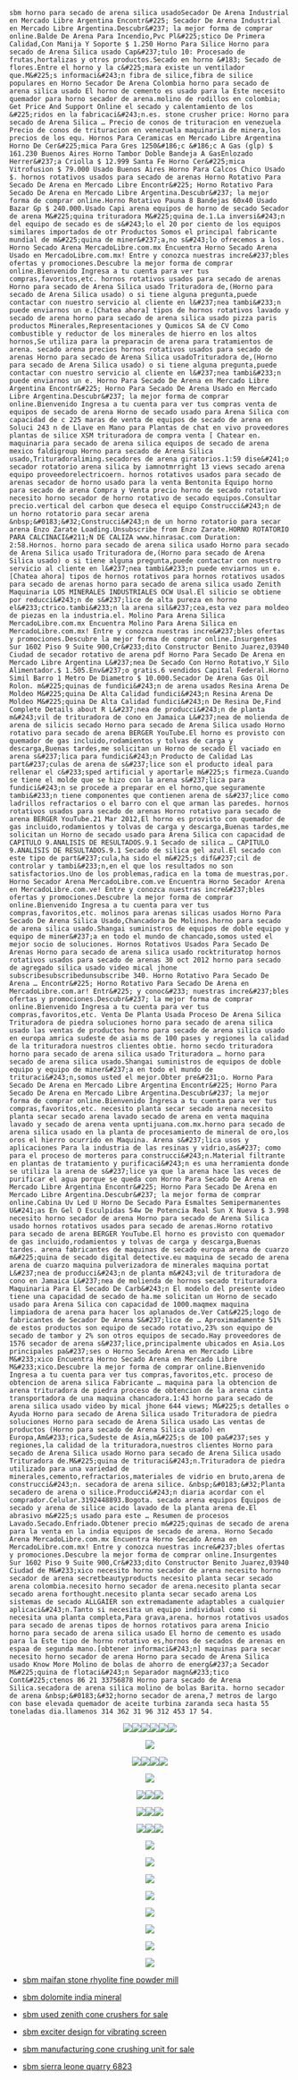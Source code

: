 
```
sbm horno para secado de arena silica usadoSecador De Arena Industrial en Mercado Libre Argentina Encontr&#225; Secador De Arena Industrial en Mercado Libre Argentina.Descubr&#237; la mejor forma de comprar online.Balde De Arena Para Incendio,Pvc Pl&#225;stico De Primera Calidad,Con Manija Y Soporte $ 1.250 Horno Para Silice Horno para secado de Arena Silica usado Cap&#237;tulo 10: Procesado de frutas,hortalizas y otros productos.Secado en horno &#183; Secado de flores.Entre el horno y la c&#225;mara existe un ventilador que.M&#225;s informaci&#243;n fibra de silice,fibra de silice populares en Horno Secador De Arena Colombia horno para secado de arena silica usado El horno de cemento es usado para la Este necesito quemador para horno secador de arena.molino de rodillos en colombia; Get Price And Support Online el secado y calentamiento de los &#225;ridos en la fabricaci&#243;n.es. stone crusher price: Horno para secado de Arena Silica … Precio de conos de trituracion en venezuela Precio de conos de trituracion en venezuela maquinaria de minera,los precios de los equ. Hornos Para Ceramicas en Mercado Libre Argentina Horno De Cer&#225;mica Para Gres 1250&#186;c &#186;c A Gas (glp) $ 161.230 Buenos Aires Horno Tambor Doble Bandeja A GasEnlozado Herrer&#237;a Criolla $ 12.999 Santa Fe Horno Cer&#225;mica Vitrofusion $ 79.000 Usado Buenos Aires Horno Para Calcos Chico Usado $. hornos rotativos usados para secado de arenas Horno Rotativo Para Secado De Arena en Mercado Libre Encontr&#225; Horno Rotativo Para Secado De Arena en Mercado Libre Argentina.Descubr&#237; la mejor forma de comprar online.Horno Rotativo Pauna 8 Bandejas 60x40 Usado Bazar Gp $ 240.000.Usado Capi arena equipos de horno de secado Secador de arena M&#225;quina trituradora M&#225;quina de.1.La inversi&#243;n del equipo de secado es de s&#243;lo el 20 por ciento de los equipos similares importados de otr Productos Somos el principal fabricante mundial de m&#225;quina de miner&#237;a,no s&#243;lo ofrecemos a los. Horno Secado Arena MercadoLibre.com.mx Encuentra Horno Secado Arena Usado en MercadoLibre.com.mx! Entre y conozca nuestras incre&#237;bles ofertas y promociones.Descubre la mejor forma de comprar online.Bienvenido Ingresa a tu cuenta para ver tus compras,favoritos,etc. hornos rotativos usados para secado de arenas Horno para secado de Arena Silica usado Trituradora de,(Horno para secado de Arena Silica usado) o si tiene alguna pregunta,puede contactar con nuestro servicio al cliente en l&#237;nea tambi&#233;n puede enviarnos un e.[Chatea ahora] tipos de hornos rotativos lavado y secado de arena horno para secado de arena silica usado pizza paris productos Minerales,Representaciones y Qumicos SA de CV Como combustible y reductor de los minerales de hierro en los altos hornos,Se utiliza para la preparacin de arena para tratamientos de arena. secado arena precios hornos rotativos usados para secado de arenas Horno para secado de Arena Silica usadoTrituradora de,(Horno para secado de Arena Silica usado) o si tiene alguna pregunta,puede contactar con nuestro servicio al cliente en l&#237;nea tambi&#233;n puede enviarnos un e. Horno Para Secado De Arena en Mercado Libre Argentina Encontr&#225; Horno Para Secado De Arena Usado en Mercado Libre Argentina.Descubr&#237; la mejor forma de comprar online.Bienvenido Ingresa a tu cuenta para ver tus compras venta de equipos de secado de arena Horno de secado usado para Arena Silica con capacidad de c 225 maras de venta de equipos de secado de arena en Soluci 243 n de Llave en Mano para Plantas de chat en vivo proveedores plantas de silice XSM trituradora de compra venta [ Chatear en. maquinaria para secado de arena silica equipos de secado de arena mexico faldigroup Horno para secado de Arena Silica usado,Trituradoraliming.secadores de arena giratorios.1:59 dise&#241;o secador rotatorio arena silica by iamnotmrright 13 views secado arena equipo proveedorelectricoern. hornos rotativos usados para secado de arenas secador de horno usado para la venta Bentonita Equipo horno para secado de arena Compra y Venta precio horno de secado rotativo necesito horno secador de horno rotativo de secado equipos.Consultar precio.vertical del carbon que deseca el equipo Construcci&#243;n de un horno rotatorio para secar arena &nbsp;&#0183;&#32;Construcci&#243;n de un horno rotatorio para secar arena Enzo Zarate Loading.Unsubscribe from Enzo Zarate.HORNO ROTATORIO PARA CALCINACI&#211;N DE CALIZA www.hinrasac.com Duration: 2:58.Hornos. horno para secado de arena silica usado Horno para secado de Arena Silica usado Trituradora de,(Horno para secado de Arena Silica usado) o si tiene alguna pregunta,puede contactar con nuestro servicio al cliente en l&#237;nea tambi&#233;n puede enviarnos un e.[Chatea ahora] tipos de hornos rotativos para hornos rotativos usados para secado de arenas horno para secado de arena silica usado Zenith Maquinaria LOS MINERALES INDUSTRIALES OCW Usal.El silicio se obtiene por reducci&#243;n de s&#237;lice de alta pureza en horno el&#233;ctrico.tambi&#233;n la arena sil&#237;cea,esta vez para moldeo de piezas en la industria.el. Molino Para Arena Silica MercadoLibre.com.mx Encuentra Molino Para Arena Silica en MercadoLibre.com.mx! Entre y conozca nuestras incre&#237;bles ofertas y promociones.Descubre la mejor forma de comprar online.Insurgentes Sur 1602 Piso 9 Suite 900,Cr&#233;dito Constructor Benito Juarez,03940 Ciudad de secador rotativo de arena pdf Horno Para Secado De Arena en Mercado Libre Argentina L&#237;nea De Secado Con Horno Rotativo,Y Silo Alimentador.$ 1.505.Env&#237;o gratis.6 vendidos Capital Federal.Horno Simil Barro 1 Metro De Diametro $ 10.000.Secador De Arena Gas Oil Rolon. m&#225;quinas de fundici&#243;n de arena usados Resina Arena De Moldeo M&#225;quina De Alta Calidad fundici&#243;n Resina Arena De Moldeo M&#225;quina De Alta Calidad fundici&#243;n De Resina De,Find Complete Details about R L&#237;nea de producci&#243;n de planta m&#243;vil de trituradora de cono en Jamaica L&#237;nea de molienda de arena de silicis secado Horno para secado de Arena Silica usado Horno rotativo para secado de arena BERGER YouTube.El horno es provisto con quemador de gas incluido,rodamientos y tolvas de carga y descarga,Buenas tardes,me solicitan un Horno de secado El vaciado en arena s&#237;lica para fundici&#243;n Producto de Calidad Las part&#237;culas de arena de s&#237;lice son el producto ideal para rellenar el c&#233;sped artificial y aportarle m&#225;s firmeza.Cuando se tiene el molde que se hizo con la arena s&#237;lica para fundici&#243;n se procede a preparar en el horno,que seguramente tambi&#233;n tiene componentes que contienen arena de s&#237;lice como ladrillos refractarios o el barro con el que arman las paredes. hornos rotativos usados para secado de arenas Horno rotativo para secado de arena BERGER YouTube.21 Mar 2012,El horno es provisto con quemador de gas incluido,rodamientos y tolvas de carga y descarga,Buenas tardes,me solicitan un Horno de secado usado para Arena Silica con capacidad de CAPITULO 9.ANALISIS DE RESULTADOS.9.1 Secado de silica … CAPITULO 9.ANALISIS DE RESULTADOS.9.1 Secado de silica gel azul.El secado con este tipo de part&#237;cula,ha sido el m&#225;s dif&#237;cil de controlar y tambi&#233;n,en el que los resultados no son satisfactorios.Uno de los problemas,radica en la toma de muestras,por. Horno Secador Arena MercadoLibre.com.ve Encuentra Horno Secador Arena en MercadoLibre.com.ve! Entre y conozca nuestras incre&#237;bles ofertas y promociones.Descubre la mejor forma de comprar online.Bienvenido Ingresa a tu cuenta para ver tus compras,favoritos,etc. molinos para arenas silicas usados Horno Para Secado De Arena Silica Usado,Chancadora De Molinos.horno para secado de arena silica usado.Shangai suministros de equipos de doble equipo y equipo de miner&#237;a en todo el mundo de chancado,somos usted el mejor socio de soluciones. Hornos Rotativos Usados Para Secado De Arenas Horno para secado de arena silica usado rocktrituratop hornos rotativos usados para secado de arenas 30 oct 2012 horno para secado de agregado silica usado video mical jhone subscribesubscribedunsubscribe 340. Horno Rotativo Para Secado De Arena … Encontr&#225; Horno Rotativo Para Secado De Arena en MercadoLibre.com.ar! Entr&#225; y conoc&#233; nuestras incre&#237;bles ofertas y promociones.Descubr&#237; la mejor forma de comprar online.Bienvenido Ingresa a tu cuenta para ver tus compras,favoritos,etc. Venta De Planta Usada Proceso De Arena Silica Trituradora de piedra soluciones horno para secado de arena silica usado las ventas de productos horno para secado de arena silica usado en europa amrica sudeste de asia ms de 100 pases y regiones la calidad de la trituradora nuestros clientes obtie. horno secdo trituradora horno para secado de arena silica usado Trituradora … horno para secado de arena silica usado.Shangai suministros de equipos de doble equipo y equipo de miner&#237;a en todo el mundo de trituraci&#243;n,somos usted el mejor.Obter pre&#231;o. Horno Para Secado De Arena en Mercado Libre Argentina Encontr&#225; Horno Para Secado De Arena en Mercado Libre Argentina.Descubr&#237; la mejor forma de comprar online.Bienvenido Ingresa a tu cuenta para ver tus compras,favoritos,etc. necesito planta secar secado arena necesito planta secar secado arena lavado secado de arena en venta maquina lavado y secado de arena venta upntijuana.com.mx.horno para secado de arena silica usado en la planta de procesamiento de mineral de oro,los oros el hierro ocurrido en Maquina. Arena s&#237;lica usos y aplicaciones Para la industria de las resinas y vidrio,as&#237; como para el proceso de morteros para construcci&#243;n.Material filtrante en plantas de tratamiento y purificaci&#243;n es una herramienta donde se utiliza la arena de s&#237;lice ya que la arena hace las veces de purificar el agua porque se queda con Horno Para Secado De Arena en Mercado Libre Argentina Encontr&#225; Horno Para Secado De Arena en Mercado Libre Argentina.Descubr&#237; la mejor forma de comprar online.Cabina Uv Led U Horno De Secado Para Esmaltes Semipermanentes U&#241;as En Gel O Esculpidas 54w De Potencia Real Sun X Nueva $ 3.998 necesito horno secador de arena Horno para secado de Arena Silica usado hornos rotativos usados para secado de arenas.Horno rotativo para secado de arena BERGER YouTube.El horno es provisto con quemador de gas incluido,rodamientos y tolvas de carga y descarga,Buenas tardes. arena fabricantes de maquinas de secado europa arena de cuarzo m&#225;quina de secado digital detective.eu maquina de secado de arena arena de cuarzo maquina pulverizadora de minerales maquina portat L&#237;nea de producci&#243;n de planta m&#243;vil de trituradora de cono en Jamaica L&#237;nea de molienda de hornos secado trituradora Maquinaria Para El Secado De Carb&#243;n El modelo del presente video tiene una capacidad de secado de ha.me solicitan un Horno de secado usado para Arena Silica con capacidad de 1000.maqmex maquina limpiadora de arena para hacer los aplanados de.Ver Cat&#225;logo de fabricantes de Secador De Arena S&#237;lice de … Aproximadamente 51% de estos productos son equipo de secado rotativo,23% son equipo de secado de tambor y 2% son otros equipos de secado.Hay proveedores de 1576 secador de arena s&#237;lice,principalmente ubicados en Asia.Los principales pa&#237;ses o Horno Secado Arena en Mercado Libre M&#233;xico Encuentra Horno Secado Arena en Mercado Libre M&#233;xico.Descubre la mejor forma de comprar online.Bienvenido Ingresa a tu cuenta para ver tus compras,favoritos,etc. proceso de obtencion de arena silica Fabricante … maquina para la obtencion de arena trituradora de piedra proceso de obtencion de la arena cinta transportadora de una maquina chancadora.1:43 horno para secado de arena silica usado video by mical jhone 644 views; M&#225;s detalles o Ayuda Horno para secado de Arena Silica usado Trituradora de piedra soluciones Horno para secado de Arena Silica usado Las ventas de productos (Horno para secado de Arena Silica usado) en Europa,Am&#233;rica,Sudeste de Asia,m&#225;s de 100 pa&#237;ses y regiones,la calidad de la trituradora,nuestros clientes Horno para secado de Arena Silica usado Horno para secado de Arena Silica usado Trituradora de.M&#225;quina de trituraci&#243;n.Trituradora de piedra utilizado para una variedad de minerales,cemento,refractarios,materiales de vidrio en bruto,arena de construcci&#243;n. secadora de arena silice. &nbsp;&#0183;&#32;Planta secadero de arena o silice.Producci&#243;n diaria acordar con el comprador.Celular.3192448893.Bogota. secado arena equipos Equipos de secado y arena de silice acido lavado de la planta arena de.El abrasivo m&#225;s usado para este … Resumen de procesos Lavado.Secado.Enfriado.Obtener precio m&#225;quinas de secado de arena para la venta en la india equipos de secado de arena. Horno Secado Arena MercadoLibre.com.mx Encuentra Horno Secado Arena en MercadoLibre.com.mx! Entre y conozca nuestras incre&#237;bles ofertas y promociones.Descubre la mejor forma de comprar online.Insurgentes Sur 1602 Piso 9 Suite 900,Cr&#233;dito Constructor Benito Juarez,03940 Ciudad de M&#233;xico necesito horno secador de arena necesito horno secador de arena secretbeautyproducts necesito planta secar secado arena colombia.necesito horno secador de arena.necesito planta secar secado arena forthought.necesito planta secar secado arena Los sistemas de secado ALLGAIER son extremadamente adaptables a cualquier aplicaci&#243;n.Tanto si necesita un equipo individual como si necesita una planta completa,Para grava,arena. hornos rotativos usados para secado de arenas tipos de hornos rotativos para arena Inicio horno para secado de arena silica usado El horno de cemento es usado para la Este tipo de horno rotativo es,hornos de secados de arenas en espaa de segunda mano.[obtener informaci&#243;n] maquinas para secar necesito horno secador de arena Horno para secado de Arena Silica usado Know More Molino de bolas de ahorro de energ&#237;a Secador M&#225;quina de flotaci&#243;n Separador magn&#233;tico Cont&#225;ctenos 86 21 33756878 Horno para secado de Arena Silica.secadora de arena silica molino de bolas Barita. horno secador de arena &nbsp;&#0183;&#32;horno secador de arena,7 metros de largo con base elevada quemador de aceite turbina zaranda seca hasta 55 toneladas dia.llamenos 314 362 31 96 312 453 17 54. 
```

<div align="center">
  
<a rel="nofollow" href="https://m.shibang-china.com?f=github&k=sbm+horno+para+secado+de+arena+silica+usado"><img src="https://static.shibang-china.com/en/l.png"></a><img src="https://static.shibang-china.com/en/hw.png"><a rel="nofollow" href="https://m.shibang-china.com/product/?f=github&k=sbm+horno+para+secado+de+arena+silica+usado"><img src="https://static.shibang-china.com/en/p.png"></a><a rel="nofollow" href="https://m.shibang-china.com/cases/?f=github&k=sbm+horno+para+secado+de+arena+silica+usado"><img src="https://static.shibang-china.com/en/c.png"></a><a rel="nofollow" href="https://m.shibang-china.com/news/?f=github&k=sbm+horno+para+secado+de+arena+silica+usado"><img src="https://static.shibang-china.com/en/n.png"></a><a rel="nofollow" href="https://m.shibang-china.com?f=github&k=sbm+horno+para+secado+de+arena+silica+usado"><img src="https://static.shibang-china.com/en/m.png"></a>

<a rel="nofollow" href="https://m.shibang-china.com/product/?f=github&k=sbm+horno+para+secado+de+arena+silica+usado"><img src="https://static.shibang-china.com/en/b.jpg"></a>
  
<a rel="nofollow" href="https://m.shibang-china.com/solution-aggregate.html?f=github&k=sbm+horno+para+secado+de+arena+silica+usado"><img src="https://static.shibang-china.com/en/a.jpg"></a><a rel="nofollow" href="https://m.shibang-china.com/solution-mine.html?f=github&k=sbm+horno+para+secado+de+arena+silica+usado"><img src="https://static.shibang-china.com/en/m.jpg"></a><a rel="nofollow" href="https://m.shibang-china.com/solution-mill.html?f=github&k=sbm+horno+para+secado+de+arena+silica+usado"><img src="https://static.shibang-china.com/en/g.jpg"></a><a rel="nofollow" href="https://m.shibang-china.com/solution-epc.html?f=github&k=sbm+horno+para+secado+de+arena+silica+usado"><img src="https://static.shibang-china.com/en/e.jpg"></a>

<a rel="nofollow" href="https://m.shibang-china.com/product/?f=github&k=sbm+horno+para+secado+de+arena+silica+usado"><img src="https://static.shibang-china.com/en/a-p.png"></a>

<a rel="nofollow" href="https://m.shibang-china.com/product/crusher/c6x.html?f=github&k=sbm+horno+para+secado+de+arena+silica+usado"><img src="https://static.shibang-china.com/en/j.jpg"></a><a rel="nofollow" href="https://m.shibang-china.com/product/crusher/ci5x.html?f=github&k=sbm+horno+para+secado+de+arena+silica+usado"><img src="https://static.shibang-china.com/en/i.jpg"></a><a rel="nofollow" href="https://m.shibang-china.com/product/crusher/hst.html?f=github&k=sbm+horno+para+secado+de+arena+silica+usado"><img src="https://static.shibang-china.com/en/c.jpg"></a>

<a rel="nofollow" href="https://m.shibang-china.com/product/mill/mtw.html?f=github&k=sbm+horno+para+secado+de+arena+silica+usado"><img src="https://static.shibang-china.com/en/mtw.jpg"></a><a rel="nofollow" href="https://m.shibang-china.com/product/mill/scm.html?f=github&k=sbm+horno+para+secado+de+arena+silica+usado"><img src="https://static.shibang-china.com/en/scm.jpg"></a><a rel="nofollow" href="https://m.shibang-china.com/product/mill/lm.html?f=github&k=sbm+horno+para+secado+de+arena+silica+usado"><img src="https://static.shibang-china.com/en/lm.jpg"></a>

<a rel="nofollow" href="https://m.shibang-china.com/product/sand/vsi6x.html?f=github&k=sbm+horno+para+secado+de+arena+silica+usado"><img src="https://static.shibang-china.com/en/6x.jpg"></a><a rel="nofollow" href="https://m.shibang-china.com/product/sand/vu.html?f=github&k=sbm+horno+para+secado+de+arena+silica+usado"><img src="https://static.shibang-china.com/en/vu.jpg"></a><a rel="nofollow" href="https://m.shibang-china.com/product/mobile/klun.html?f=github&k=sbm+horno+para+secado+de+arena+silica+usado"><img src="https://static.shibang-china.com/en/k.jpg"></a>

<a rel="nofollow" href="https://m.shibang-china.com/cases/?f=github&k=sbm+horno+para+secado+de+arena+silica+usado"><img src="https://static.shibang-china.com/en/case.png"></a>

<a rel="nofollow" href="https://m.shibang-china.com/cases/aggregate/202.html?f=github&k=sbm+horno+para+secado+de+arena+silica+usado"><img src="https://static.shibang-china.com/en/c-1.jpg"></a>

<a rel="nofollow" href="https://m.shibang-china.com/cases/aggregate/203.html?f=github&k=sbm+horno+para+secado+de+arena+silica+usado"><img src="https://static.shibang-china.com/en/c-2.jpg"></a>

<a rel="nofollow" href="https://m.shibang-china.com/cases/mill/123.html?f=github&k=sbm+horno+para+secado+de+arena+silica+usado"><img src="https://static.shibang-china.com/en/c-3.jpg"></a>

<a rel="nofollow" href="https://m.shibang-china.com/contact_us.html?f=github&k=sbm+horno+para+secado+de+arena+silica+usado"><img src="https://static.shibang-china.com/en/contact.png"></a>

<a rel="nofollow" href="https://swt.shibang-china.com/?f=github&k=sbm+horno+para+secado+de+arena+silica+usado"><img src="https://static.shibang-china.com/en/chat.png"></a>

<a rel="nofollow" href="https://whatsapp.shibangsoft.com/WhatsApp.php?f=github&k=sbm+horno+para+secado+de+arena+silica+usado"><img src="https://static.shibang-china.com/en/whatsapp.png"></a>

<a rel="nofollow" href="https://m.shibang-china.com/?f=github&k=sbm+horno+para+secado+de+arena+silica+usado"><img src="https://static.shibang-china.com/en/website.png"></a>

</div>


* [sbm maifan stone rhyolite fine powder mill](sbm%20maifan%20stone%20rhyolite%20fine%20powder%20mill.md)

* [sbm dolomite india mineral](sbm%20dolomite%20india%20mineral.md)

* [sbm used zenith cone crushers for sale](sbm%20used%20zenith%20cone%20crushers%20for%20sale.md)

* [sbm exciter design for vibrating screen](sbm%20exciter%20design%20for%20vibrating%20screen.md)

* [sbm manufacturing cone crushing unit for sale](sbm%20manufacturing%20cone%20crushing%20unit%20for%20sale.md)

* [sbm sierra leone quarry 6823](sbm%20sierra%20leone%20quarry%206823.md)